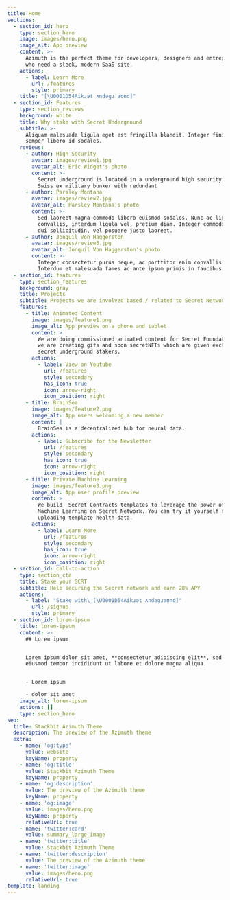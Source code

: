 ```yaml
---
title: Home
sections:
  - section_id: hero
    type: section_hero
    image: images/hero.png
    image_alt: App preview
    content: >-
      Azimuth is the perfect theme for developers, designers and entrepreneurs
      who need a sleek, modern SaaS site.
    actions:
      - label: Learn More
        url: /features
        style: primary
    title: "[\U0001D54Aikɹət ʌndəɡɹˈa‍ʊnd]"
  - section_id: Features
    type: section_reviews
    background: white
    title: Why stake with Secret Underground
    subtitle: >-
      Aliquam malesuada ligula eget est fringilla blandit. Integer finibus
      semper libero id sodales.
    reviews:
      - author: High Security
        avatar: images/review1.jpg
        avatar_alt: Eric Widget's photo
        content: >-
          Secret Underground is located in a underground high security facility.
          Swiss ex military bunker with redundant
      - author: Parsley Montana
        avatar: images/review2.jpg
        avatar_alt: Parsley Montana's photo
        content: >-
          Sed laoreet magna commodo libero euismod sodales. Nunc ac libero
          convallis, interdum ligula vel, pretium diam. Integer commodo sem at
          dui sollicitudin, vel posuere justo laoreet.
      - author: Jonquil Von Haggerston
        avatar: images/review3.jpg
        avatar_alt: Jonquil Von Haggerston's photo
        content: >-
          Integer consectetur purus neque, ac porttitor enim convallis vitae.
          Interdum et malesuada fames ac ante ipsum primis in faucibus.
  - section_id: features
    type: section_features
    background: gray
    title: Projects
    subtitle: Projects we are involved based / related to Secret Network
    features:
      - title: Animated Content
        image: images/feature1.png
        image_alt: App preview on a phone and tablet
        content: >
          We are doing commissioned animated content for Secret Foundation. And
          we are creating gifs and soon secretNFTs which are given exclusivly to
          secret underground stakers.
        actions:
          - label: View on Youtube
            url: /features
            style: secondary
            has_icon: true
            icon: arrow-right
            icon_position: right
      - title: BrainSea
        image: images/feature2.png
        image_alt: App users welcoming a new member
        content: |
          BrainSea is a decentralized hub for neural data.
        actions:
          - label: Subscribe for the Newsletter
            url: /features
            style: secondary
            has_icon: true
            icon: arrow-right
            icon_position: right
      - title: Private Machine Learning
        image: images/feature3.png
        image_alt: App user profile preview
        content: >
          We build  Secret Contracts templates to leverage the power of private
          Machine Learning on Secret Network. You can try it yourself here by
          uploading template health data.
        actions:
          - label: Learn More
            url: /features
            style: secondary
            has_icon: true
            icon: arrow-right
            icon_position: right
  - section_id: call-to-action
    type: section_cta
    title: Stake your SCRT
    subtitle: Help securing the Secret network and earn 28% APY
    actions:
      - label: "Stake with\_[\U0001D54Aikɹət ʌndəɡɹa‍ʊnd]"
        url: /signup
        style: primary
  - section_id: lorem-ipsum
    title: lorem-ipsum
    content: >-
      ## Lorem ipsum


      Lorem ipsum dolor sit amet, **consectetur adipiscing elit**, sed do
      eiusmod tempor incididunt ut labore et dolore magna aliqua.


      - Lorem ipsum

      - dolor sit amet
    image_alt: lorem-ipsum
    actions: []
    type: section_hero
seo:
  title: Stackbit Azimuth Theme
  description: The preview of the Azimuth theme
  extra:
    - name: 'og:type'
      value: website
      keyName: property
    - name: 'og:title'
      value: Stackbit Azimuth Theme
      keyName: property
    - name: 'og:description'
      value: The preview of the Azimuth theme
      keyName: property
    - name: 'og:image'
      value: images/hero.png
      keyName: property
      relativeUrl: true
    - name: 'twitter:card'
      value: summary_large_image
    - name: 'twitter:title'
      value: Stackbit Azimuth Theme
    - name: 'twitter:description'
      value: The preview of the Azimuth theme
    - name: 'twitter:image'
      value: images/hero.png
      relativeUrl: true
template: landing
---
```

